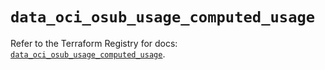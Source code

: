 # `data_oci_osub_usage_computed_usage`

Refer to the Terraform Registry for docs: [`data_oci_osub_usage_computed_usage`](https://registry.terraform.io/providers/oracle/oci/6.18.0/docs/data-sources/osub_usage_computed_usage).
